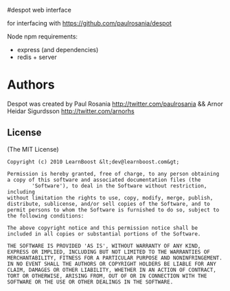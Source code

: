 #despot web interface

for interfacing with https://github.com/paulrosania/despot

Node npm requirements:
- express (and dependencies)
- redis + server

# Authors

Despot was created by Paul Rosania http://twitter.com/paulrosania && Arnor Heidar Sigurdsson http://twitter.com/arnorhs

## License

(The MIT License)

    Copyright (c) 2010 LearnBoost &lt;dev@learnboost.com&gt;

    Permission is hereby granted, free of charge, to any person obtaining
    a copy of this software and associated documentation files (the
            'Software'), to deal in the Software without restriction, including
    without limitation the rights to use, copy, modify, merge, publish,
    distribute, sublicense, and/or sell copies of the Software, and to
    permit persons to whom the Software is furnished to do so, subject to
    the following conditions:

    The above copyright notice and this permission notice shall be
    included in all copies or substantial portions of the Software.

    THE SOFTWARE IS PROVIDED 'AS IS', WITHOUT WARRANTY OF ANY KIND,
    EXPRESS OR IMPLIED, INCLUDING BUT NOT LIMITED TO THE WARRANTIES OF
    MERCHANTABILITY, FITNESS FOR A PARTICULAR PURPOSE AND NONINFRINGEMENT.
    IN NO EVENT SHALL THE AUTHORS OR COPYRIGHT HOLDERS BE LIABLE FOR ANY
    CLAIM, DAMAGES OR OTHER LIABILITY, WHETHER IN AN ACTION OF CONTRACT,
    TORT OR OTHERWISE, ARISING FROM, OUT OF OR IN CONNECTION WITH THE
    SOFTWARE OR THE USE OR OTHER DEALINGS IN THE SOFTWARE.
